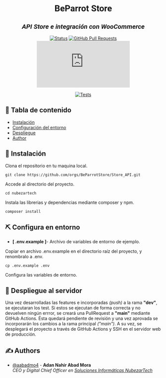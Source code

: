 <link href='http://fonts.googleapis.com/css?family=Roboto' rel='stylesheet' type='text/css'>

<h1 align="center" style="font-family:'Roboto';">BeParrot Store</h1>
<h2 align="center" style="font-family:'Roboto'; font-style: italic;">API Store e integración con WooCommerce</h2>

<div align="center">

[![Status](https://img.shields.io/badge/status-active-success.svg)]()
[![GitHub Pull Requests](https://img.shields.io/github/issues-pr/kylelobo/The-Documentation-Compendium.svg)](https://github.com/orgs/BeParrotStore/Store_API/pulls)
[![GitHub open-pull-requests](https://badgen.net/github/open-prs/Naereen/Strapdown.js)](pulls?q=is%3Aopen)



[![Tests](https://github.com/anuraghazra/github-readme-stats/workflows/Test/badge.svg)](https://github.com/orgs/BeParrotStore/Store_API/actions)

</div>


## 📝 Tabla de contenido

- [Instalación](#installation)
- [Configuración del entorno](#enviroment)
- [Despliegue](#deployment)
- [Author](#author)


## 🔧 Instalación <a name = "installation"></a>

Clona el repositorio en tu maquina local.
```
git clone https://github.com/orgs/BeParrotStore/Store_API.git
```

Accede al directorio del proyecto.
```
cd nubezartech
```   
Instala las librerias y dependencias mediante composer y npm.
```
composer install
```

## ⛏️ Configura en entorno <a name = "enviroment"></a>

- <b>[ .env.example ]</b>- Archivo de variables de entorno de ejemplo.

Copiar en archivo .env.example en el directorio raíz del proyecto, y renombralo a .env. 
```
cp .env.example .env
```
Configura las variables de entorno.

## 🚀 Despliegue al servidor <a name = "deployment"></a>

Una vez desarrolladas las features e incorporadas *(push)* a la rama **"dev"**, se ejecutaran los test. Si estos se ejecutan de forma correcta y no devuelven ningún errror, se creará una PullRequest a **"main"** mediante GitHub Actions. Ésta quedará pendiente de revisión y una vez aprovada se incorporarán los cambios a la rama principal *("main")*. A su vez, se desplegará el proyecto a través de GitHub Actions y SSH en el servidor web de producción.


## ✍️ Authors <a name = "authors"></a>

- [@aabadmo4](https://github.com/aabadmo4) - <b>Adan Nahir Abad Mora</b> <br>
<i>CEO y Digital Chief Officer en <a href="http://www.nubezar.tech">Soluciones Informáticas NubezarTech</a></i>

